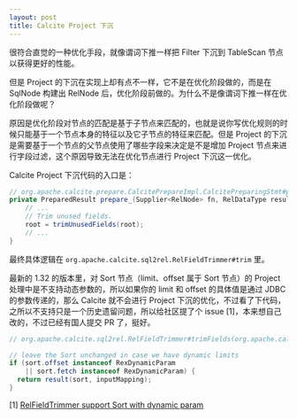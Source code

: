 ```yaml
---
layout: post
title: Calcite Project 下沉
---
```

很符合直觉的一种优化手段，就像谓词下推一样把 Filter 下沉到 TableScan 节点以获得更好的性能。

但是 Project 的下沉在实现上却有点不一样，它不是在优化阶段做的，而是在 SqlNode 构建出 RelNode 后，优化阶段前做的。为什么不是像谓词下推一样在优化阶段做呢？

原因是优化阶段对节点的匹配是基于子节点来匹配的，也就是说你写优化规则的时候只能基于一个节点本身的特征以及它子节点的特征来匹配。但是 Project 的下沉是需要基于一个节点的父节点使用了哪些字段来决定是不是增加 Project 节点来进行字段过滤，这个原因导致无法在优化节点进行 Project 下沉这一优化。

Calcite Project 下沉代码的入口是：
```java
// org.apache.calcite.prepare.CalcitePrepareImpl.CalcitePreparingStmt#prepare_
private PreparedResult prepare_(Supplier<RelNode> fn, RelDataType resultType) {
    // ...
    // Trim unused fields.
    root = trimUnusedFields(root);
    // ...
}       
```
最终具体逻辑在 `org.apache.calcite.sql2rel.RelFieldTrimmer#trim` 里。

最新的 1.32 的版本里，对 Sort 节点（limit、offset 属于 Sort 节点）的 Project 处理中是不支持动态参数的，所以如果你的 limit 和 offset 的具体值是通过 JDBC 的参数传递的，那么 Calcite 就不会进行 Project 下沉的优化，不过看了下代码，之所以不支持只是一个历史遗留问题，所以给社区提了个 issue [1]，本来想自己改的，不过已经有国人提交 PR 了，挺好。
```java
// org.apache.calcite.sql2rel.RelFieldTrimmer#trimFields(org.apache.calcite.rel.core.Sort, org.apache.calcite.util.ImmutableBitSet, java.util.Set<org.apache.calcite.rel.type.RelDataTypeField>)

// leave the Sort unchanged in case we have dynamic limits
if (sort.offset instanceof RexDynamicParam
    || sort.fetch instanceof RexDynamicParam) {
  return result(sort, inputMapping);
}
```
[1] [RelFieldTrimmer support Sort with dynamic param](https://issues.apache.org/jira/projects/CALCITE/issues/CALCITE-5377?filter=addedrecently)

